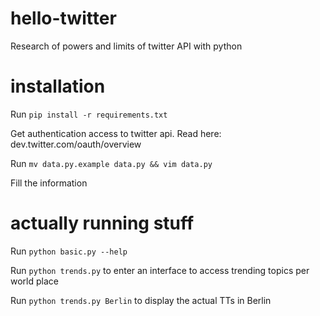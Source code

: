 # hello-twitter
Research of powers and limits of twitter API with python


# installation
Run `pip install -r requirements.txt`

Get authentication access to twitter api. Read here: dev.twitter.com/oauth/overview

Run `mv data.py.example data.py && vim data.py`

Fill the information

# actually running stuff

Run `python basic.py --help`

Run `python trends.py` to enter an interface to access trending topics per world place

Run `python trends.py Berlin` to display the actual TTs in Berlin
